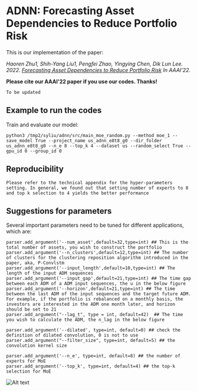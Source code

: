 # ADNN: Forecasting Asset Dependencies to Reduce Portfolio Risk

This is our implementation of the paper:

*Haoren Zhu1, Shih-Yang Liu1, Pengfei Zhao, Yingying Chen, Dik Lun Lee. 2022. [Forecasting Asset Dependencies to Reduce Portfolio Risk]() 
In AAAI'22.*

**Please cite our AAAI'22 paper if you use our codes. Thanks!**

```
To be updated
```

## Example to run the codes		

Train and evaluate our model:

```
python3 /tmp2/syliu/adnn/src/main_moe_random.py --method moe_1 --save_model True --project_name us_adnn_e8t8_g0 --dir_folder us_adnn_e8t8_g0 --n_e 8 --top_k 4 --dataset us --random_select True --gpu_id 0 --group_id 0
```

## Reproducibility

```
Please refer to the technical appendix for the hyper-parameters setting. In general, we found out that setting number of experts to 8 and top k selection to 4 yields the better performance
```

## Suggestions for parameters

Several important parameters need to be tuned for different applications, which are:

```
parser.add_argument('--num_asset',default=32,type=int) ## This is the total number of assets, you wish to construct the portfolio
parser.add_argument('--n_clusters',default=12,type=int) ## The number of clusters for the clustering reposition algorithm introduced in the paper, aka, P-Convlstm
parser.add_argument('--input_length',default=10,type=int) ## The length of the input ADM sequences
parser.add_argument('--input_gap',default=21,type=int) ## The time gap between each ADM of a ADM input sequences, the u in the below figure 
parser.add_argument('--horizon',default=21,type=int) ## The time between the last ADM of the input sequences and the target future ADM. For example, if the portfolio is rebalanced on a monthly basis, the investors are interested in the ADM one month later, and horizon should be set to 21
parser.add_argument("--lag_t", type = int, default=42)  ## The time you wish to calculate the ADM, the n_lag in the below figure

parser.add_argument('--dilated', type=int, default=0) ## check the definition of dilated convolution, 0 is not to use
parser.add_argument("--filter_size", type=int, default=5) ## the convolution kernel size

parser.add_argument('--n_e', type=int, default=8) ## the number of experts for MoE
parser.add_argument('--top_k', type=int, default=4) ## the top-k selection for MoE
```

<img src="https://i.imgur.com/P4QIxax.png" alt="Alt text" title="ADMs construction">

